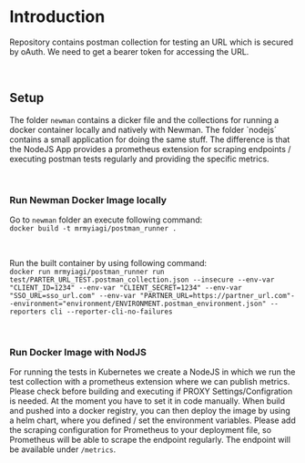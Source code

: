 # Introduction

Repository contains postman collection for testing an URL which is secured by oAuth. We need to get a bearer token for accessing the URL. 

<br /> 

## Setup

The folder `newman` contains a dicker file and the collections for running a docker container locally and natively with Newman. The folder `nodejs´ contains a small application for doing the same stuff. The difference is that the NodeJS App provides a prometheus extension for scraping endpoints / executing postman tests regularly and providing the specific metrics.

<br /> 

### Run Newman Docker Image locally 

Go to `newman` folder an execute following command:  
`docker build -t mrmyiagi/postman_runner .`

<br /> 

Run the built container by using following command:  
`docker run mrmyiagi/postman_runner run test/PARTER_URL_TEST.postman_collection.json --insecure --env-var "CLIENT_ID=1234" --env-var "CLIENT_SECRET=1234" --env-var "SSO_URL=sso_url.com" --env-var "PARTNER_URL=https://partner_url.com"--environment="environment/ENVIRONMENT.postman_environment.json" --reporters cli --reporter-cli-no-failures`

<br /> 


### Run Docker Image with NodJS

For running the tests in Kubernetes we create a NodeJS in which we run the test collection with a prometheus extension where we can publish metrics. Please check before building and executing if PROXY Settings/Configration is needed. At the moment you have to set it in code manually. When build and pushed into a docker registry, you can then deploy the image by using a helm chart, where you defined / set the environment variables. Please add the scraping configuration for Prometheus to your deployment file, so Prometheus will be able to scrape the endpoint regularly. The endpoint will be available under `/metrics`.